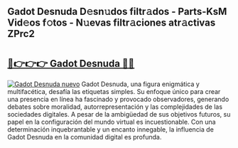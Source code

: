 ## Gadot Desnuda D𝚎sn𝚞dos filtr𝚊dos - Parts-KsM Vid𝚎os f𝚘tos - N𝚞evas filtr𝚊ciones atr𝚊ctivas ZPrc2

# <h2><a href="http://mbdjb7y.tromn.icu/?c=Gadot+Desnuda">🔗👉👉👉 Gadot Desnuda 🔗🔗</a></h2>

[![Gadot Desnuda nuevo](https://i.imgur.com/pEAQMta.gif)](http://mbdjb7y.tromn.icu/?c=Gadot+Desnuda)
Gadot Desnuda, una figura enigmática y multifacética, desafía las etiquetas simples. Su enfoque único para crear una presencia en línea ha fascinado y provocado observadores, generando debates sobre moralidad, autorrepresentación y las complejidades de las sociedades digitales. A pesar de la ambigüedad de sus objetivos futuros, su papel en la configuración del mundo virtual es incuestionable. Con una determinación inquebrantable y un encanto innegable, la influencia de Gadot Desnuda en la comunidad digital es profunda.
